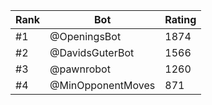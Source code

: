 Rank|Bot|Rating
---|---|---
#1|@OpeningsBot|1874
#2|@DavidsGuterBot|1566
#3|@pawnrobot|1260
#4|@MinOpponentMoves|871

